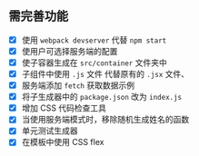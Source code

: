 ## 需完善功能

- [x] 使用 `webpack devserver` 代替 `npm start` 
- [x] 使用户可选择服务端的配置
- [x] 使子容器生成在 `src/container` 文件夹中
- [x] 子组件中使用 `.js` 文件 代替原有的 `.jsx` 文件、
- [x] 服务端添加 `fetch` 获取数据示例
- [x] 将子生成器中的 `package.json` 改为 `index.js`
- [x] 增加 CSS 代码检查工具
- [x] 当使用服务端模式时，移除随机生成姓名的函数
- [x] 单元测试生成器
- [x] 在模板中使用 CSS flex